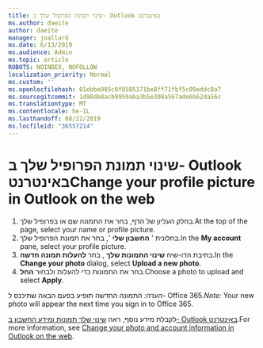 ```yaml
---
title: שינוי תמונת הפרופיל שלך ב- Outlook באינטרנט
ms.author: daeite
author: daeite
manager: joallard
ms.date: 6/13/2019
ms.audience: Admin
ms.topic: article
ROBOTS: NOINDEX, NOFOLLOW
localization_priority: Normal
ms.custom: ''
ms.openlocfilehash: 01ebbe085c0f8585171be8ff71fbf5c09eddc8a7
ms.sourcegitcommit: 1d98db8acb9959aba3b5e308a567ade6b62da56c
ms.translationtype: MT
ms.contentlocale: he-IL
ms.lasthandoff: 08/22/2019
ms.locfileid: "36557214"
---
```

# <a name="change-your-profile-picture-in-outlook-on-the-web"></a><span data-ttu-id="90aab-102">שינוי תמונת הפרופיל שלך ב- Outlook באינטרנט</span><span class="sxs-lookup"><span data-stu-id="90aab-102">Change your profile picture in Outlook on the web</span></span>

1. <span data-ttu-id="90aab-103">בחלק העליון של הדף, בחר את התמונה שם או בפרופיל שלך.</span><span class="sxs-lookup"><span data-stu-id="90aab-103">At the top of the page, select your name or profile picture.</span></span>
1. <span data-ttu-id="90aab-104">בחלונית ' **החשבון שלי** ', בחר את תמונת הפרופיל שלך.</span><span class="sxs-lookup"><span data-stu-id="90aab-104">In the **My account** pane, select your profile picture.</span></span>
1. <span data-ttu-id="90aab-105">בתיבת הדו-שיח **שינוי התמונות שלך** , בחר **להעלות תמונה חדשה**.</span><span class="sxs-lookup"><span data-stu-id="90aab-105">In the **Change your photo** dialog, select **Upload a new photo**.</span></span>
1. <span data-ttu-id="90aab-106">בחר את התמונות כדי להעלות ולבחור **החל**.</span><span class="sxs-lookup"><span data-stu-id="90aab-106">Choose a photo to upload and select **Apply**.</span></span>

<span data-ttu-id="90aab-107">*הערה:* התמונה החדשה תופיע בפעם הבאה שתיכנס ל- Office 365.</span><span class="sxs-lookup"><span data-stu-id="90aab-107">*Note:* Your new photo will appear the next time you sign in to Office 365.</span></span>

<span data-ttu-id="90aab-108">לקבלת מידע נוסף, ראה [שינוי שלך תמונות ומידע החשבון ב- Outlook באינטרנט](https://support.office.com/article/b2dbb289-851d-4bed-93c3-3e136f5659ec).</span><span class="sxs-lookup"><span data-stu-id="90aab-108">For more information, see [Change your photo and account information in Outlook on the web](https://support.office.com/article/b2dbb289-851d-4bed-93c3-3e136f5659ec).</span></span>